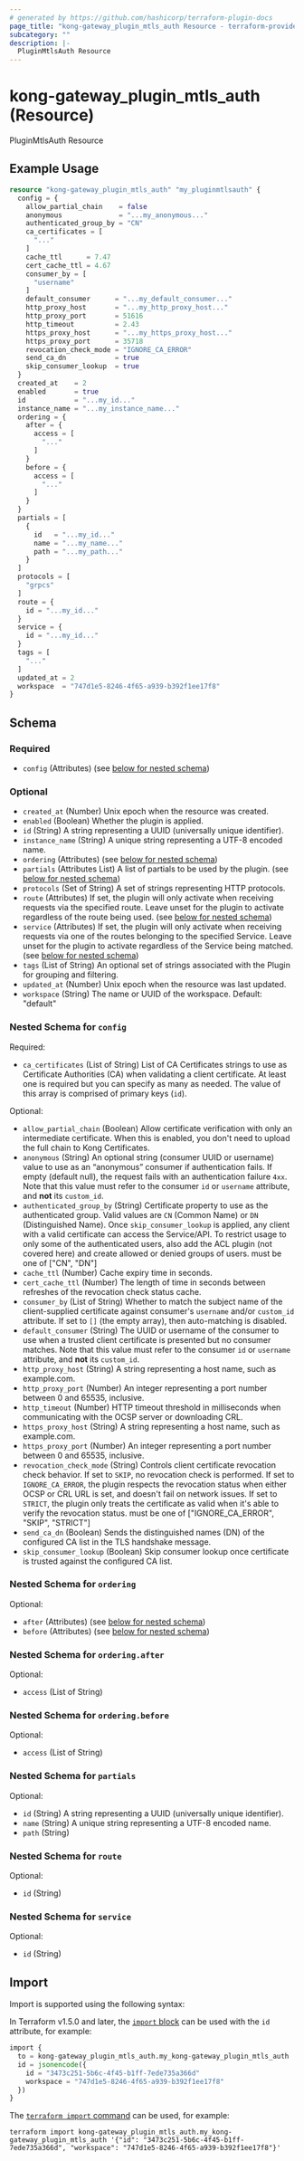 ```yaml
---
# generated by https://github.com/hashicorp/terraform-plugin-docs
page_title: "kong-gateway_plugin_mtls_auth Resource - terraform-provider-kong-gateway"
subcategory: ""
description: |-
  PluginMtlsAuth Resource
---
```


# kong-gateway_plugin_mtls_auth (Resource)

PluginMtlsAuth Resource

## Example Usage

```terraform
resource "kong-gateway_plugin_mtls_auth" "my_pluginmtlsauth" {
  config = {
    allow_partial_chain    = false
    anonymous              = "...my_anonymous..."
    authenticated_group_by = "CN"
    ca_certificates = [
      "..."
    ]
    cache_ttl      = 7.47
    cert_cache_ttl = 4.67
    consumer_by = [
      "username"
    ]
    default_consumer      = "...my_default_consumer..."
    http_proxy_host       = "...my_http_proxy_host..."
    http_proxy_port       = 51616
    http_timeout          = 2.43
    https_proxy_host      = "...my_https_proxy_host..."
    https_proxy_port      = 35718
    revocation_check_mode = "IGNORE_CA_ERROR"
    send_ca_dn            = true
    skip_consumer_lookup  = true
  }
  created_at    = 2
  enabled       = true
  id            = "...my_id..."
  instance_name = "...my_instance_name..."
  ordering = {
    after = {
      access = [
        "..."
      ]
    }
    before = {
      access = [
        "..."
      ]
    }
  }
  partials = [
    {
      id   = "...my_id..."
      name = "...my_name..."
      path = "...my_path..."
    }
  ]
  protocols = [
    "grpcs"
  ]
  route = {
    id = "...my_id..."
  }
  service = {
    id = "...my_id..."
  }
  tags = [
    "..."
  ]
  updated_at = 2
  workspace  = "747d1e5-8246-4f65-a939-b392f1ee17f8"
}
```

<!-- schema generated by tfplugindocs -->
## Schema

### Required

- `config` (Attributes) (see [below for nested schema](#nestedatt--config))

### Optional

- `created_at` (Number) Unix epoch when the resource was created.
- `enabled` (Boolean) Whether the plugin is applied.
- `id` (String) A string representing a UUID (universally unique identifier).
- `instance_name` (String) A unique string representing a UTF-8 encoded name.
- `ordering` (Attributes) (see [below for nested schema](#nestedatt--ordering))
- `partials` (Attributes List) A list of partials to be used by the plugin. (see [below for nested schema](#nestedatt--partials))
- `protocols` (Set of String) A set of strings representing HTTP protocols.
- `route` (Attributes) If set, the plugin will only activate when receiving requests via the specified route. Leave unset for the plugin to activate regardless of the route being used. (see [below for nested schema](#nestedatt--route))
- `service` (Attributes) If set, the plugin will only activate when receiving requests via one of the routes belonging to the specified Service. Leave unset for the plugin to activate regardless of the Service being matched. (see [below for nested schema](#nestedatt--service))
- `tags` (List of String) An optional set of strings associated with the Plugin for grouping and filtering.
- `updated_at` (Number) Unix epoch when the resource was last updated.
- `workspace` (String) The name or UUID of the workspace. Default: "default"

<a id="nestedatt--config"></a>
### Nested Schema for `config`

Required:

- `ca_certificates` (List of String) List of CA Certificates strings to use as Certificate Authorities (CA) when validating a client certificate. At least one is required but you can specify as many as needed. The value of this array is comprised of primary keys (`id`).

Optional:

- `allow_partial_chain` (Boolean) Allow certificate verification with only an intermediate certificate. When this is enabled, you don't need to upload the full chain to Kong Certificates.
- `anonymous` (String) An optional string (consumer UUID or username) value to use as an “anonymous” consumer if authentication fails. If empty (default null), the request fails with an authentication failure `4xx`. Note that this value must refer to the consumer `id` or `username` attribute, and **not** its `custom_id`.
- `authenticated_group_by` (String) Certificate property to use as the authenticated group. Valid values are `CN` (Common Name) or `DN` (Distinguished Name). Once `skip_consumer_lookup` is applied, any client with a valid certificate can access the Service/API. To restrict usage to only some of the authenticated users, also add the ACL plugin (not covered here) and create allowed or denied groups of users. must be one of ["CN", "DN"]
- `cache_ttl` (Number) Cache expiry time in seconds.
- `cert_cache_ttl` (Number) The length of time in seconds between refreshes of the revocation check status cache.
- `consumer_by` (List of String) Whether to match the subject name of the client-supplied certificate against consumer's `username` and/or `custom_id` attribute. If set to `[]` (the empty array), then auto-matching is disabled.
- `default_consumer` (String) The UUID or username of the consumer to use when a trusted client certificate is presented but no consumer matches. Note that this value must refer to the consumer `id` or `username` attribute, and **not** its `custom_id`.
- `http_proxy_host` (String) A string representing a host name, such as example.com.
- `http_proxy_port` (Number) An integer representing a port number between 0 and 65535, inclusive.
- `http_timeout` (Number) HTTP timeout threshold in milliseconds when communicating with the OCSP server or downloading CRL.
- `https_proxy_host` (String) A string representing a host name, such as example.com.
- `https_proxy_port` (Number) An integer representing a port number between 0 and 65535, inclusive.
- `revocation_check_mode` (String) Controls client certificate revocation check behavior. If set to `SKIP`, no revocation check is performed. If set to `IGNORE_CA_ERROR`, the plugin respects the revocation status when either OCSP or CRL URL is set, and doesn't fail on network issues. If set to `STRICT`, the plugin only treats the certificate as valid when it's able to verify the revocation status. must be one of ["IGNORE_CA_ERROR", "SKIP", "STRICT"]
- `send_ca_dn` (Boolean) Sends the distinguished names (DN) of the configured CA list in the TLS handshake message.
- `skip_consumer_lookup` (Boolean) Skip consumer lookup once certificate is trusted against the configured CA list.


<a id="nestedatt--ordering"></a>
### Nested Schema for `ordering`

Optional:

- `after` (Attributes) (see [below for nested schema](#nestedatt--ordering--after))
- `before` (Attributes) (see [below for nested schema](#nestedatt--ordering--before))

<a id="nestedatt--ordering--after"></a>
### Nested Schema for `ordering.after`

Optional:

- `access` (List of String)


<a id="nestedatt--ordering--before"></a>
### Nested Schema for `ordering.before`

Optional:

- `access` (List of String)



<a id="nestedatt--partials"></a>
### Nested Schema for `partials`

Optional:

- `id` (String) A string representing a UUID (universally unique identifier).
- `name` (String) A unique string representing a UTF-8 encoded name.
- `path` (String)


<a id="nestedatt--route"></a>
### Nested Schema for `route`

Optional:

- `id` (String)


<a id="nestedatt--service"></a>
### Nested Schema for `service`

Optional:

- `id` (String)

## Import

Import is supported using the following syntax:

In Terraform v1.5.0 and later, the [`import` block](https://developer.hashicorp.com/terraform/language/import) can be used with the `id` attribute, for example:

```terraform
import {
  to = kong-gateway_plugin_mtls_auth.my_kong-gateway_plugin_mtls_auth
  id = jsonencode({
    id = "3473c251-5b6c-4f45-b1ff-7ede735a366d"
    workspace = "747d1e5-8246-4f65-a939-b392f1ee17f8"
  })
}
```

The [`terraform import` command](https://developer.hashicorp.com/terraform/cli/commands/import) can be used, for example:

```shell
terraform import kong-gateway_plugin_mtls_auth.my_kong-gateway_plugin_mtls_auth '{"id": "3473c251-5b6c-4f45-b1ff-7ede735a366d", "workspace": "747d1e5-8246-4f65-a939-b392f1ee17f8"}'
```
